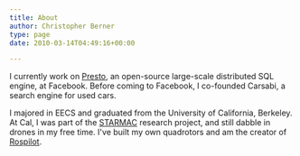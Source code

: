 ```yaml
---
title: About
author: Christopher Berner
type: page
date: 2010-03-14T04:49:16+00:00

---
```

I currently work on [Presto][1], an open-source large-scale distributed SQL engine, at Facebook. Before coming to Facebook, I co-founded Carsabi, a search engine for used cars.

I majored in EECS and graduated from the University of California, Berkeley. At Cal, I was part of the [STARMAC][2] research project, and still dabble in drones in my free time. I've built my own quadrotors and am the creator of [Rospilot][3].

 [1]: https://github.com/prestodb/presto
 [2]: https://www2.eecs.berkeley.edu/Research/Projects/Data/106626.html
 [3]: https://github.com/rospilot/rospilot
